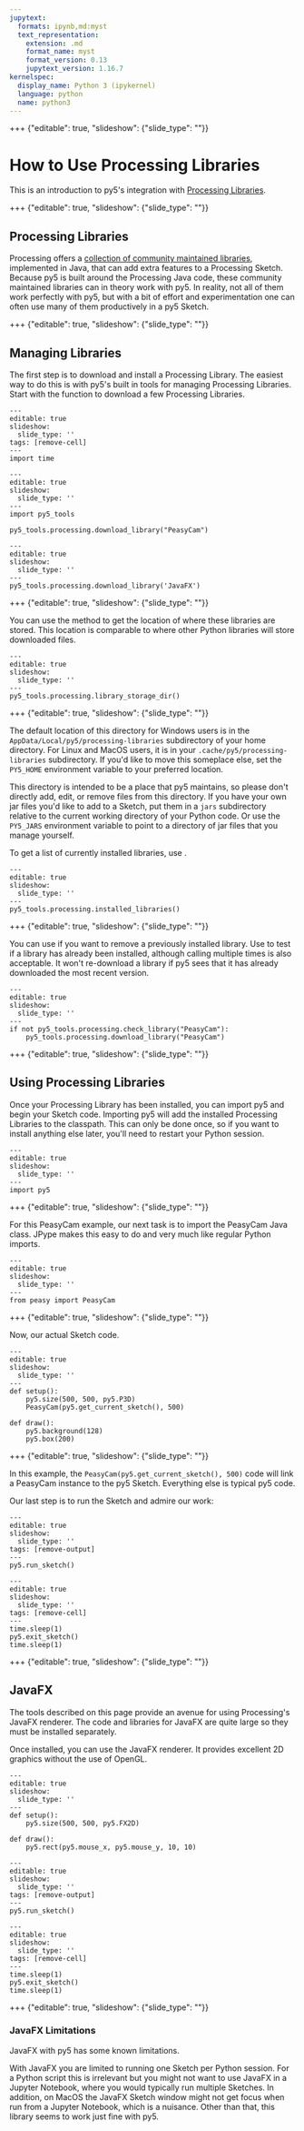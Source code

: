 ```yaml
---
jupytext:
  formats: ipynb,md:myst
  text_representation:
    extension: .md
    format_name: myst
    format_version: 0.13
    jupytext_version: 1.16.7
kernelspec:
  display_name: Python 3 (ipykernel)
  language: python
  name: python3
---
```


+++ {"editable": true, "slideshow": {"slide_type": ""}}

# How to Use Processing Libraries

This is an introduction to py5's integration with [Processing Libraries](https://processing.org/reference/libraries).

+++ {"editable": true, "slideshow": {"slide_type": ""}}

## Processing Libraries

Processing offers a [collection of community maintained libraries](https://processing.org/reference/libraries), implemented in Java, that can add extra features to a Processing Sketch. Because py5 is built around the Processing Java code, these community maintained libraries can in theory work with py5. In reality, not all of them work perfectly with py5, but with a bit of effort and experimentation one can often use many of them productively in a py5 Sketch.

+++ {"editable": true, "slideshow": {"slide_type": ""}}

## Managing Libraries

The first step is to download and install a Processing Library. The easiest way to do this is with py5's built in tools for managing Processing Libraries. Start with the [](/reference/py5tools_processing_download_library) function to download a few Processing Libraries.

```{code-cell} ipython3
---
editable: true
slideshow:
  slide_type: ''
tags: [remove-cell]
---
import time
```

```{code-cell} ipython3
---
editable: true
slideshow:
  slide_type: ''
---
import py5_tools

py5_tools.processing.download_library("PeasyCam")
```

```{code-cell} ipython3
---
editable: true
slideshow:
  slide_type: ''
---
py5_tools.processing.download_library('JavaFX')
```

+++ {"editable": true, "slideshow": {"slide_type": ""}}

You can use the [](/reference/py5tools_processing_library_storage_dir) method to get the location of where these libraries are stored. This location is comparable to where other Python libraries will store downloaded files.

```{code-cell} ipython3
---
editable: true
slideshow:
  slide_type: ''
---
py5_tools.processing.library_storage_dir()
```

+++ {"editable": true, "slideshow": {"slide_type": ""}}

The default location of this directory for Windows users is in the `AppData/Local/py5/processing-libraries` subdirectory of your home directory. For Linux and MacOS users, it is in your `.cache/py5/processing-libraries` subdirectory. If you'd like to move this someplace else, set the `PY5_HOME` environment variable to your preferred location.

This directory is intended to be a place that py5 maintains, so please don't directly add, edit, or remove files from this directory. If you have your own jar files you'd like to add to a Sketch, put them in a `jars` subdirectory relative to the current working directory of your Python code. Or use the `PY5_JARS` environment variable to point to a directory of jar files that you manage yourself.

To get a list of currently installed libraries, use [](/reference/py5tools_processing_installed_libraries).

```{code-cell} ipython3
---
editable: true
slideshow:
  slide_type: ''
---
py5_tools.processing.installed_libraries()
```

+++ {"editable": true, "slideshow": {"slide_type": ""}}

You can use [](/reference/py5tools_processing_remove_library) if you want to remove a previously installed library. Use [](/reference/py5tools_processing_check_library) to test if a library has already been installed, although calling [](/reference/py5tools_processing_download_library) multiple times is also acceptable. It won't re-download a library if py5 sees that it has already downloaded the most recent version.

```{code-cell} ipython3
---
editable: true
slideshow:
  slide_type: ''
---
if not py5_tools.processing.check_library("PeasyCam"):
    py5_tools.processing.download_library("PeasyCam")
```

+++ {"editable": true, "slideshow": {"slide_type": ""}}

## Using Processing Libraries

Once your Processing Library has been installed, you can import py5 and begin your Sketch code. Importing py5 will add the installed Processing Libraries to the classpath. This can only be done once, so if you want to install anything else later, you'll need to restart your Python session.

```{code-cell} ipython3
---
editable: true
slideshow:
  slide_type: ''
---
import py5
```

+++ {"editable": true, "slideshow": {"slide_type": ""}}

For this PeasyCam example, our next task is to import the PeasyCam Java class. JPype makes this easy to do and very much like regular Python imports.

```{code-cell} ipython3
---
editable: true
slideshow:
  slide_type: ''
---
from peasy import PeasyCam
```

+++ {"editable": true, "slideshow": {"slide_type": ""}}

Now, our actual Sketch code.

```{code-cell} ipython3
---
editable: true
slideshow:
  slide_type: ''
---
def setup():
    py5.size(500, 500, py5.P3D)
    PeasyCam(py5.get_current_sketch(), 500)

def draw():
    py5.background(128)
    py5.box(200)
```

+++ {"editable": true, "slideshow": {"slide_type": ""}}

In this example, the `PeasyCam(py5.get_current_sketch(), 500)` code will link a PeasyCam instance to the py5 Sketch. Everything else is typical py5 code.

Our last step is to run the Sketch and admire our work:

```{code-cell} ipython3
---
editable: true
slideshow:
  slide_type: ''
tags: [remove-output]
---
py5.run_sketch()
```

```{code-cell} ipython3
---
editable: true
slideshow:
  slide_type: ''
tags: [remove-cell]
---
time.sleep(1)
py5.exit_sketch()
time.sleep(1)
```

+++ {"editable": true, "slideshow": {"slide_type": ""}}

## JavaFX

The tools described on this page provide an avenue for using Processing's JavaFX renderer. The code and libraries for JavaFX are quite large so they must be installed separately.

Once installed, you can use the JavaFX renderer. It provides excellent 2D graphics without the use of OpenGL.

```{code-cell} ipython3
---
editable: true
slideshow:
  slide_type: ''
---
def setup():
    py5.size(500, 500, py5.FX2D)

def draw():
    py5.rect(py5.mouse_x, py5.mouse_y, 10, 10)
```

```{code-cell} ipython3
---
editable: true
slideshow:
  slide_type: ''
tags: [remove-output]
---
py5.run_sketch()
```

```{code-cell} ipython3
---
editable: true
slideshow:
  slide_type: ''
tags: [remove-cell]
---
time.sleep(1)
py5.exit_sketch()
time.sleep(1)
```

+++ {"editable": true, "slideshow": {"slide_type": ""}}

### JavaFX Limitations

JavaFX with py5 has some known limitations.

With JavaFX you are limited to running one Sketch per Python session. For a Python script this is irrelevant but you might not want to use JavaFX in a Jupyter Notebook, where you would typically run multiple Sketches. In addition, on MacOS the JavaFX Sketch window might not get focus when run from a Jupyter Notebook, which is a nuisance. Other than that, this library seems to work just fine with py5.
